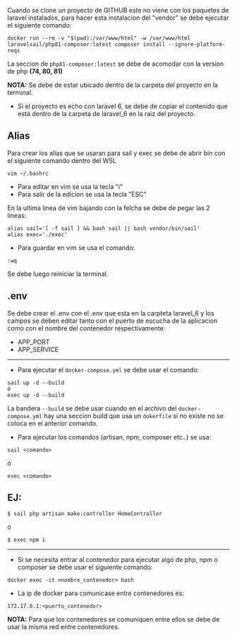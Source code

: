 Cuando se clone un proyecto de GITHUB este no viene con los paquetes de laravel
instalados, para hacer esta instalacion del "vendor" se debe ejecutar el
siguiente comando:

```
docker run --rm -v "$(pwd):/var/www/html" -w /var/www/html laravelsail/php81-composer:latest composer install --ignore-platform-reqs
```

La seccion de `php81-composer:latest` se debe de acomodar con la version de php
**(74, 80, 81)**

**NOTA:** Se debe de estar ubicado dentro de la carpeta del proyecto en la
terminal.

- Si el proyecto es echo con laravel 6, se debe de copiar el contenido que está
  dentro de la carpeta de laravel_6 en la raiz del proyecto.

<h2>Alias</h2>
Para crear los alias que se usaran para sail y exec se debe de abrir bin con el siguiente comando dentro del WSL

```
vim ~/.bashrc
```

- Para editar en vim se usa la tecla "i"
- Para salir de la edicion se usa la tecla "ESC"

En la ultima linea de vim bajando con la felcha se debe de pegar las 2 lineas:

```
alias sail='[ -f sail ] && bash sail || bash vendor/bin/sail'
alias exec='./exec'
```

- Para guardar en vim se usa el comando:

```
:wq
```

Se debe luego reiniciar la terminal.

<h2>.env</h2>
Se debe crear el .env con el .env que esta en la carpteta laravel_6
y los campos se deben editar tanto con el puerto de escucha de la aplicacion como con el nombre del contenedor respectivamente:

- APP_PORT
- APP_SERVICE

<hr>

- Para ejecutar el `docker-compose.yml` se debe usar el comando:

```
sail up -d --build
ó
exec up -d --build
```

La bandera `--build` se debe usar cuando en el archivo del `docker-compose.yml`
hay una seccion build que usa un `dokerfile` si no existe no se coloca en el
anterior comando.

- Para ejecutar los comandos (artisan, npm, composer etc..) se usa:

```
sail <comando>
```

ó

```
exec <comando>
```

<h2>EJ:</h2>

```
$ sail php artisan make:controller HomeController
```

ó

```
$ exec npm i
```

<hr>

- Si se necesita entrar al contenedor para ejecutar algo de php, npm o composer
  se debe usar el siguiente comando:

```
docker exec -it <nombre_contenedor> bash
```

- La ip de docker para comunicase entre contenedores es:

```
172.17.0.1:<puerto_contenedor>
```

**NOTA:** Para que los contenedores se comuniquen entre ellos se debe de usar la
misma red entre contenedores.
